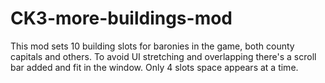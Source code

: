 # CK3-more-buildings-mod
This mod sets 10 building slots for baronies in the game, both county capitals and others. To avoid UI stretching and overlapping there's a scroll bar added and fit in the window. Only 4 slots space appears at a time.
